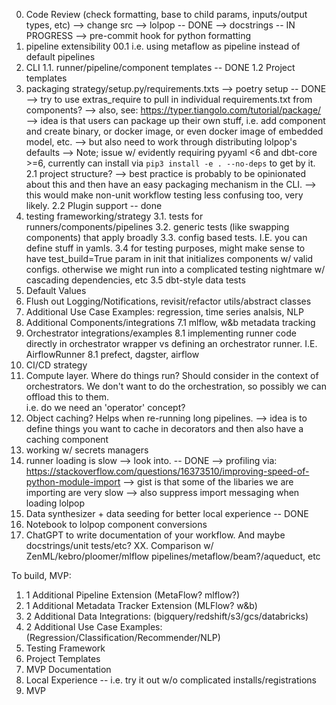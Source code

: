 0. Code Review (check formatting, base to child params, inputs/output types, etc)
--> change src --> lolpop -- DONE 
--> docstrings -- IN PROGRESS
--> pre-commit hook for python formatting
00. pipeline extensibility
00.1 i.e. using metaflow as pipeline instead of default pipelines
1. CLI
1.1. runner/pipeline/component templates -- DONE
1.2 Project templates 
2. packaging strategy/setup.py/requirements.txts
--> poetry setup -- DONE 
--> try to use extras_require to pull in individual requirements.txt from components?
--> also, see: https://typer.tiangolo.com/tutorial/package/
--> idea is that users can package up their own stuff, i.e. add component and create binary, or docker image, or even docker image of embedded model, etc. 
--> but also need to work through distributing lolpop's defaults
--> Note; issue w/ evidently requiring pyyaml <6 and dbt-core >=6, currently can install via `pip3 install -e . --no-deps` to get by it. 
2.1 project structure? 
--> best practice is probably to be opinionated about this and then have an easy packaging mechanism in the CLI. 
--> this would make non-unit workflow testing less confusing too, very likely.
2.2 Plugin support -- done 
3. testing frameworking/strategy
3.1. tests for runners/components/pipelines
3.2. generic tests (like swapping components) that apply broadly
3.3. config based tests. I.E. you can define stuff in yamls. 
3.4 for testing purposes, might make sense to have test_build=True param in init that initializes components w/ valid configs. otherwise we might run into a complicated testing nightmare w/ cascading dependencies, etc 
3.5 dbt-style data tests
4. Default Values
5. Flush out Logging/Notifications, revisit/refactor utils/abstract classes
6. Additional Use Case Examples: regression, time series analsis, NLP
7. Additional Components/integrations
7.1 mlflow, w&b metadata tracking
8. Orchestrator integrations/examples 
8.1 implementing runner code directly in orchestrator wrapper vs defining an orchestrator runner. I.E. AirflowRunner
8.1 prefect, dagster, airflow
9. CI/CD strategy
10. Compute layer. Where do things run? Should consider in the context of orchestrators. We don't want to do the orchestration, so possibly we can offload this to them.  
i.e. do we need an 'operator' concept?
11. Object caching? Helps when re-running long pipelines. 
--> idea is to define things you want to cache in decorators and then also have a caching component
12. working w/ secrets managers
13. runner loading is slow --> look into. -- DONE 
--> profiling via: https://stackoverflow.com/questions/16373510/improving-speed-of-python-module-import
    --> gist is that some of the libaries we are importing are very slow 
--> also suppress import messaging when loading lolpop
14. Data synthesizer + data seeding for better local experience -- DONE 
15. Notebook to lolpop component conversions
16. ChatGPT to write documentation of your workflow. And maybe docstrings/unit tests/etc?
XX. Comparison w/ ZenML/kebro/ploomer/mlflow pipelines/metaflow/beam?/aqueduct, etc


To build, MVP: 
1. 1 Additional Pipeline Extension (MetaFlow? mlflow?)
2. 1 Additional Metadata Tracker Extension (MLFlow? w&b)
3. 2 Additional Data Integrations: (bigquery/redshift/s3/gcs/databricks)
4. 2 Additional Use Case Examples: (Regression/Classification/Recommender/NLP)
5. Testing Framework
6. Project Templates
7. MVP Documentation
8. Local Experience -- i.e. try it out w/o complicated installs/registrations
9. MVP